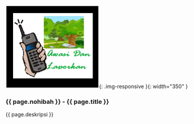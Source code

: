 ---
---

![106](/static/img/hibahcms/106.png){: .img-responsive }{: width="350" }

### {{ page.nohibah }} - {{ page.title }}

{{ page.deskripsi }}
